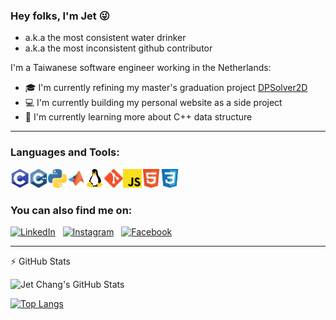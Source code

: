 ### Hey folks, I'm Jet :stuck_out_tongue_winking_eye:

- a.k.a the most consistent water drinker
- a.k.a the most inconsistent github contributor

I'm a Taiwanese software engineer working in the Netherlands:

- :mortar_board: I'm currently refining my master's graduation project [DPSolver2D][graduationproject]
- :computer: I'm currently building my personal website as a side project
- :book: I'm currently learning more about C++ data structure

---

### Languages and Tools:

<img align="left" height="30" width="30" src="./Icon/c-programming.png" />
<img align="left" height="30" width="30" src="./Icon/c-plusplus.png" />
<img align="left" height="30" width="30" src="./Icon/python.png" />
<img align="left" height="30" width="30" src="./Icon/matlab.png" />
<img align="left" height="30" width="30" src="./Icon/linux.png" />
<img align="left" height="30" width="30" src="./Icon/git.png" />
<img align="left" height="30" width="30" src="./Icon/javascript.png" />
<img align="left" height="30" width="30" src="./Icon/html.png" />
<img  height="30" width="30" src="./Icon/css.png" />

### You can also find me on:

[![LinkedIn](https://img.shields.io/badge/linkedin-%230077B5.svg?&style=for-the-badge&logo=linkedin&logoColor=white)](https://www.linkedin.com/in/jet-chang/) &nbsp;
[![Instagram](https://img.shields.io/badge/instagram-%23E4405F.svg?&style=for-the-badge&logo=instagram&logoColor=white)](https://www.instagram.com/j900213/) &nbsp;
[![Facebook](https://img.shields.io/badge/facebook-%231877F2.svg?&style=for-the-badge&logo=facebook&logoColor=white)](https://www.facebook.com/jet.chang.520)

[linkedin]: https://www.linkedin.com/in/jet-chang/
[instagram]: https://www.instagram.com/j900213/
[facebook]: https://www.facebook.com/jet.chang.520
[graduationproject]: https://github.com/j900213/DPSolver2D

---

<!-- <details>
  <summary>:zap: GitHub Stats</summary>

  <img alt="Jet Chang's GitHub Stats" src="https://github-readme-stats.j900213.vercel.app/api?username=j900213&show_icons=true&hide_border=true" />

</details>

<details>
  <summary>:zap: Most Used Languages</summary>

  <br />

[![Top Langs](https://github-readme-stats.vercel.app/api/top-langs/?username=j900213&hide=html&layout=compact)](https://github.com/anuraghazra/github-readme-stats)

</details> -->

:zap: GitHub Stats

<img align="left" alt="Jet Chang's GitHub Stats" src="https://github-readme-stats.j900213.vercel.app/api?username=j900213&show_icons=true&hide_border=true" /> &nbsp;

[![Top Langs](https://github-readme-stats.vercel.app/api/top-langs/?username=j900213&hide=html&layout=compact)](https://github.com/anuraghazra/github-readme-stats)
